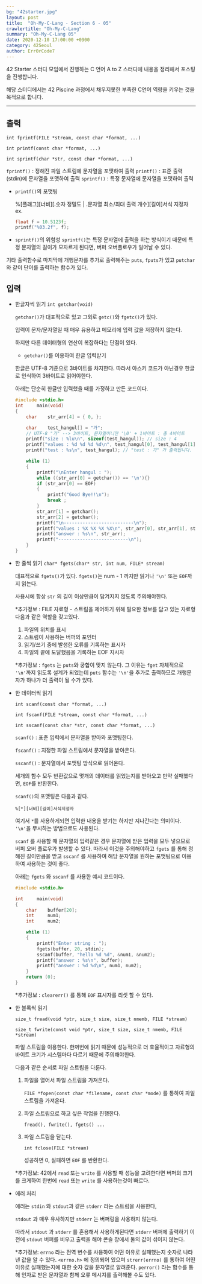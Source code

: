 ```yaml
---
bg: "42starter.jpg"
layout: post
title:  "Oh-My-C-Lang - Section 6 - 05"
crawlertitle: "Oh-My-C-Lang"
summary: "Oh-My-C-Lang 05"
date: 2020-12-10 17:00:00 +0900
category: 42Seoul
author: Err0rCode7
---
```


42 Starter 스터디 모임에서 진행하는 C 언어 A to Z 스터디에 내용을 정리해서 포스팅을 진행합니다.

해당 스터디에서는 42 Piscine 과정에서 채우지못한 부족한 C언어 역량을 키우는 것을 목적으로 합니다.

---
## 출력

`int fprintf(FILE *stream, const char *format, ...)`

`int printf(const char *format, ...)`

`int sprintf(char *str, const char *format, ...)`

`fprintf()` : 정해진 파일 스트림에 문자열을 포맷하여 출력
`printf()` : 표준 출력(stdin)에 문자열을 포맷하여 출력
`sprintf()` : 특정 문자열에 문자열을 포맷하여 출력

- `printf()`의 포맷팅

	%[플래그][너비][.숫자 정밀도 | .문자열 최소/최대 출력 개수][길이]서식 지정자
	ex.

	```c
	float f = 10.5123f;
	printf("%03.2f", f);
	```

- `sprintf()`의 위험성
	`sprintf()`는 특정 문자열에 출력을 하는 방식이기 때문에 특정 문자열의 길이가 모자르게 된다면, 버퍼 오버플로우가 일어날 수 있다.

기타 출력함수로 마지막에 개행문자를 추가로 출력해주는 `puts`, `fputs`가 있고 `putchar`와 같이 단어를 출력하는 함수가 있다.

## 입력

- 한글자씩 읽기
	`int getchar(void)`

	`getchar()`가 대표적으로 있고 그외로 `getc()`와 `fgetc()`가 있다.

	입력이 문자/문자열일 때 매우 유용하고 메모리에 입력 값을 저장하지 않는다.

	하지만 다른 데이터형의 연산이 복잡하다는 단점이 있다.

	+ `getchar()`를 이용하여 한글 입력받기

	한글은 UTF-8 기준으로 3바이트를 차지한다. 따라서 아스키 코드가 아닌경우 한글로 인식하여 3바이트로 읽어야한다.

	아래는 단순히 한글만 입력했을 때를 가정하고 만든 코드이다.
	```c
	#include <stdio.h>
	int		main(void)
	{
		char	str_arr[4] = { 0, };

		char	test_hangul[] = "가";
		// UTF-8 "가" --> 3바이트, 문자열이니깐 '\0' + 1바이트 : 총 4바이트
		printf("size : %lu\n", sizeof(test_hangul)); // size : 4
		printf("values : %d %d %d %d\n", test_hangul[0], test_hangul[1], test_hangul[2], test_hangul[3]);
		printf("test : %s\n", test_hangul); // "test : 가" 가 출력됩니다.

		while (1)
		{
			printf("\nEnter hangul : ");
			while ((str_arr[0] = getchar()) == '\n'){}
			if (str_arr[0] == EOF)
			{
				printf("Good Bye!!\n");
				break ;
			}
			str_arr[1] = getchar();
			str_arr[2] = getchar();
			printf("\n--------------------------\n");
			printf("values : %X %X %X %X\n", str_arr[0], str_arr[1], str_arr[2], str_arr[3]);
			printf("answer : %s\n", str_arr);
			printf("--------------------------\n");
		}
	}
	```

- 한 줄씩 읽기
	`char* fgets(char* str, int num, FILE* stream)`

	대표적으로 `fgets()`가 있다. `fgets()`는 num - 1 까지만 읽거나 `'\n'` 또는 `EOF`까지 읽는다.

	사용시에 항상 `str` 의 길이 이상만큼이 담겨지지 않도록 주의해야한다.

	*추가정보 : FILE 자료형 - 스트림을 제어하기 위해 필요한 정보를 담고 있는 자료형
	다음과 같은 역할을 갖고있다.

	1. 파일의 위치를 표시
	2. 스트림이 사용하는 버퍼의 포인터
	3. 읽기/쓰기 중에 발생한 오류를 기록하는 표시자
	4. 파일의 끝에 도달했음을 기록하는 EOF 지시자

	*추가정보 : `fgets` 는 `puts`와 궁합이 맞지 않는다. 그 이유는 `fget` 자체적으로 `'\n'`까지 읽도록 설계가 되었는데 `puts` 함수는 `'\n'`을 추가로 출력하므로 개행문자가 하나가 더 출력이 될 수가 있다.

- 한 데이터씩 읽기

	`int scanf(const char *format, ...)`

	`int fscanf(FILE *stream, const char *format, ...)`

	`int sscanf(const char *str, const char *format, ...)`

	`scanf()` : 표준 입력에서 문자열을 받아와 포맷팅한다.

	`fscanf()` : 지정한 파일 스트림에서 문자열을 받아온다.

	`sscanf()` : 문자열에서 포맷팅 방식으로 읽어온다.

	세개의 함수 모두 반환값으로 몇개의 데이터를 읽었는지를 받아오고 만약 실패했다면, `EOF`를 반환한다.

	`scanf()`의 포맷팅은 다음과 같다.

	`%[*][너비][길이]서식지정자`

	여기서 `*`를 사용하게되면 입력한 내용을 받기는 하지만 지나간다는 의미이다. `'\n'`을 무시하는 방법으로도 사용된다.

	`scanf` 를 사용할 때 문자열의 입력같은 경우 문자열에 받은 입력을 모두 넣으므로 버퍼 오버 플로우가 발생할 수 있다. 따라서 이것을 주의해야하고 `fgets` 를 통해 정해진 길이만큼을 받고 `sscanf` 를 사용하여 해당 문자열을 원하는 포맷팅으로 이용하여 사용하는 것이 좋다.

	아래는 `fgets` 와 `sscanf` 를 사용한 예시 코드이다.
	```c
	#include <stdio.h>

	int		main(void)
	{
		char	buffer[20];
		int		num1;
		int		num2;

		while (1)
		{
			printf("Enter string : ");
			fgets(buffer, 20, stdin);
			sscanf(buffer, "hello %d %d", &num1, &num2);
			printf("answer : %s\n", buffer);
			printf("answer : %d %d\n", num1, num2);
		}
		return (0);
	}
	```

	*추가정보 : `clearerr()` 를 통해 `EOF` 표시자를 리셋 할 수 있다.

- 한 블록씩 읽기

	`size_t fread(void *ptr, size_t size, size_t nmemb, FILE *stream)`

	`size_t fwrite(const void *ptr, size_t size, size_t nmemb, FILE *stream)`

	파일 스트림을 이용한다. 한꺼번에 읽기 때문에 성능적으로 더 효율적이고 자료형의 바이트 크기가 시스템마다 다르기 때문에 주의해야한다.

	다음과 같은 순서로 파일 스트림을 다룬다.

	1. 파일을 열어서 파일 스트림을 가져온다.

		`FILE *fopen(const char *filename, const char *mode)` 를 통하여 파일 스트림을 가져온다.

	2. 파일 스트림으로 하고 싶은 작업을 진행한다.

		`fread(), fwrite(), fgets() ...`

	3. 파일 스트림을 닫는다.

		`int fclose(FILE *stream)`

		성공하면 0, 실패하면 `EOF` 를 반환한다.

	*추가정보: 42에서 `read` 또는 `write` 를 사용할 때 성능을 고려한다면 버퍼의 크기를 크게하여 한번에 `read` 또는 `write` 를 사용하는것이 빠르다.

- 에러 처리

	에러는 `stdin` 와 `stdout`과 같은 `stderr` 라는 스트림을 사용한다,

	`stdout` 과 매우 유사하지만 `stderr` 는 버퍼링을 사용하지 않는다.

	따라서 `stdout` 과 `stderr` 를 혼용해서 사용하게된다면 `stderr` 버퍼에 출력하기 이전에 `stdout` 버퍼를 비우고 출력을 해야 콘솔 창에서 둘의 값이 섞이지 않는다.

	*추가정보: `errno` 라는 전역 변수를 사용하여 어떤 이유로 실패했는지 숫자로 나타낸 값을 알 수 있다. `<errno.h>` 에 정의되어 있으며 `strerr(errno)` 를 통하여 어떤 이유로 실패했는지에 대한 숫자 값을 문자열로 알려준다. `perror()` 라는 함수를 통해 인자로 받은 문자열과 함께 오류 메시지를 출력해볼 수도 있다.
